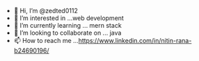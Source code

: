 - 👋 Hi, I’m @zedted0112
- 👀 I’m interested in ...web development
- 🌱 I’m currently learning ... mern stack
- 💞️ I’m looking to collaborate on ... java 
- 📫 How to reach me ...https://www.linkedin.com/in/nitin-rana-b24690196/

<!---
zedted0112/zedted0112 is a ✨ special ✨ repository because its `README.md` (this file) appears on your GitHub profile.
You can click the Preview link to take a look at your changes.
--->
